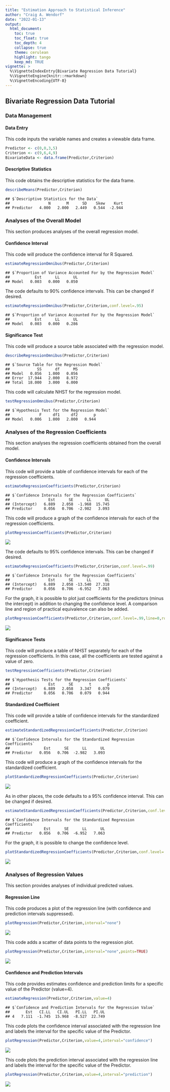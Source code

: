 ```yaml
---
title: "Estimation Approach to Statistical Inference"
author: "Craig A. Wendorf"
date: "2022-01-13"
output:
  html_document:
    toc: true
    toc_float: true
    toc_depth: 4
    collapse: true
    theme: cerulean
    highlight: tango
    keep_md: TRUE
vignette: >
  %\VignetteIndexEntry{Bivariate Regression Data Tutorial}
  %\VignetteEngine{knitr::rmarkdown}
  %\VignetteEncoding{UTF-8}
---
```






## Bivariate Regression Data Tutorial

### Data Management

#### Data Entry

This code inputs the variable names and creates a viewable data frame.

```r
Predictor <- c(0,0,3,5)
Criterion <- c(9,6,4,9)
BivariateData <- data.frame(Predictor,Criterion)
```

#### Descriptive Statistics

This code obtains the descriptive statistics for the data frame.

```r
describeMeans(Predictor,Criterion)
```

```
## $`Descriptive Statistics for the Data`
##                 N       M      SD    Skew    Kurt
## Predictor   4.000   2.000   2.449   0.544  -2.944
```

### Analyses of the Overall Model

This section produces analyses of the overall regression model.

#### Confidence Interval

This code will produce the confidence interval for R Squared.

```r
estimateRegressionOmnibus(Predictor,Criterion)
```

```
## $`Proportion of Variance Accounted For by the Regression Model`
##           Est      LL      UL
## Model   0.003   0.000   0.050
```

The code defaults to 90% confidence intervals. This can be changed if desired.

```r
estimateRegressionOmnibus(Predictor,Criterion,conf.level=.95)
```

```
## $`Proportion of Variance Accounted For by the Regression Model`
##           Est      LL      UL
## Model   0.003   0.000   0.286
```

#### Significance Test

This code will produce a source table associated with the regression model.

```r
describeRegressionOmnibus(Predictor,Criterion)
```

```
## $`Source Table for the Regression Model`
##            SS      df      MS
## Model   0.056   1.000   0.056
## Error  17.944   2.000   8.972
## Total  18.000   3.000   6.000
```

This code will calculate NHST for the regression model.

```r
testRegressionOmnibus(Predictor,Criterion)
```

```
## $`Hypothesis Test for the Regression Model`
##             F     df1     df2       p
## Model   0.006   1.000   2.000   0.944
```

### Analyses of the Regression Coefficients

This section analyses the regression coefficients obtained from the overall model.

#### Confidence Intervals 

This code will provide a table of confidence intervals for each of the regression coefficients.

```r
estimateRegressionCoefficients(Predictor,Criterion)
```

```
## $`Confidence Intervals for the Regression Coefficients`
##                 Est      SE      LL      UL
## (Intercept)   6.889   2.058  -1.968  15.745
## Predictor     0.056   0.706  -2.982   3.093
```

This code will produce a graph of the confidence intervals for each of the regression coefficients.

```r
plotRegressionCoefficients(Predictor,Criterion)
```

![](figures/Regression-BivariateCoeffA-1.png)<!-- -->

The code defaults to 95% confidence intervals. This can be changed if desired.

```r
estimateRegressionCoefficients(Predictor,Criterion,conf.level=.99)
```

```
## $`Confidence Intervals for the Regression Coefficients`
##                 Est      SE      LL      UL
## (Intercept)   6.889   2.058 -13.540  27.318
## Predictor     0.056   0.706  -6.952   7.063
```

For the graph, it is possible to plot just coefficients for the predictors (minus the intercept) in addition to changing the confidence level. A comparison line and region of practical equivalence can also be added.

```r
plotRegressionCoefficients(Predictor,Criterion,conf.level=.99,line=0,rope=c(-2,2),intercept=FALSE)
```

![](figures/Regression-BivariateCoeffB-1.png)<!-- -->

#### Significance Tests

This code will produce a table of NHST separately for each of the regression coefficients. In this case, all the coefficients are tested against a value of zero.

```r
testRegressionCoefficients(Predictor,Criterion)
```

```
## $`Hypothesis Tests for the Regression Coefficients`
##                 Est      SE       t       p
## (Intercept)   6.889   2.058   3.347   0.079
## Predictor     0.056   0.706   0.079   0.944
```

#### Standardized Coefficient

This code will provide a table of confidence intervals for the standardized coefficient.

```r
estimateStandardizedRegressionCoefficients(Predictor,Criterion)
```

```
## $`Confidence Intervals for the Standardized Regression Coefficients`
##               Est      SE      LL      UL
## Predictor   0.056   0.706  -2.982   3.093
```

This code will produce a graph of the confidence intervals for the standardized coefficient.

```r
plotStandardizedRegressionCoefficients(Predictor,Criterion)
```

![](figures/Regression-BivariateStandardA-1.png)<!-- -->

As in other places, the code defaults to a 95% confidence interval. This can be changed if desired.

```r
estimateStandardizedRegressionCoefficients(Predictor,Criterion,conf.level=.99)
```

```
## $`Confidence Intervals for the Standardized Regression Coefficients`
##               Est      SE      LL      UL
## Predictor   0.056   0.706  -6.952   7.063
```

For the graph, it is possible to change the confidence level.

```r
plotStandardizedRegressionCoefficients(Predictor,Criterion,conf.level=.99)
```

![](figures/Regression-BivariateStandardB-1.png)<!-- -->

### Analyses of Regression Values

This section provides analyses of individual predicted values.

#### Regression Line

This code produces a plot of the regression line (with confidence and prediction intervals suppressed).

```r
plotRegression(Predictor,Criterion,interval="none")
```

![](figures/Regression-BivariateLineA-1.png)<!-- -->

This code adds a scatter of data points to the regression plot.

```r
plotRegression(Predictor,Criterion,interval="none",points=TRUE)
```

![](figures/Regression-BivariateLineB-1.png)<!-- -->

#### Confidence and Prediction Intervals

This code provides estimates confidence and prediction limits for a specific value of the Predictor (value=4).

```r
estimateRegression(Predictor,Criterion,value=4)
```

```
## $`Confidence and Prediction Intervals for the Regression Value`
##       Est   CI.LL   CI.UL   PI.LL   PI.UL
## 4   7.111  -1.745  15.968  -8.527  22.749
```

This code plots the confidence interval associated with the regression line and labels the interval for the specific value of the Predictor.

```r
plotRegression(Predictor,Criterion,value=4,interval="confidence")
```

![](figures/Regression-BivariateConfA-1.png)<!-- -->

This code plots the prediction interval associated with the regression line and labels the interval for the specific value of the Predictor.

```r
plotRegression(Predictor,Criterion,value=4,interval="prediction")
```

![](figures/Regression-BivariateConfB-1.png)<!-- -->
